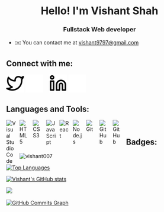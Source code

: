 <h1 align="center">Hello! I'm Vishant Shah</h1>
<h3 align="center">Fullstack Web developer</h3>

<!-- - 🌐  See my portfolio at https://kartik-p-patel.vercel.app/ -->

- ✉️ You can contact me at [vishant9797@gmail.com](mailto:vishant9797@gmail.com)
  &nbsp;
  &nbsp;

## Connect with me:

[![website](./img/twitter-light.svg)](https://twitter.com/VishantShah10#gh-light-mode-only)
[![website](./img/twitter-dark.svg)](https://twitter.com/VishantShah10#gh-dark-mode-only)
&nbsp;&nbsp;
[![website](./img/linkedin-light.svg)](https://www.linkedin.com/in/thevishantshah/#gh-light-mode-only)
[![website](./img/linkedin-dark.svg)](https://www.linkedin.com/in/thevishantshah/#gh-dark-mode-only)
&nbsp;&nbsp;

## Languages and Tools:

<img align="left" alt="Visual Studio Code" width="26px" src="https://cdn.jsdelivr.net/gh/devicons/devicon/icons/vscode/vscode-original.svg" style="padding-right:10px;" />
<img align="left" alt="HTML5" width="26px" src="https://cdn.jsdelivr.net/gh/devicons/devicon/icons/html5/html5-original.svg" style="padding-right:10px;" />
<img align="left" alt="CSS3" width="26px" src="https://cdn.jsdelivr.net/gh/devicons/devicon/icons/css3/css3-original.svg" style="padding-right:10px;" />
<img align="left" alt="JavaScript" width="26px" src="https://cdn.jsdelivr.net/gh/devicons/devicon/icons/javascript/javascript-original.svg" style="padding-right:10px;" />
<img align="left" alt="React" width="26px" src="https://cdn.jsdelivr.net/gh/devicons/devicon/icons/react/react-original.svg" style="padding-right:10px;" />
<img align="left" alt="Node.js" width="26px" src="https://cdn.jsdelivr.net/gh/devicons/devicon/icons/nodejs/nodejs-original.svg" style="padding-right:10px;" />
<img align="left" alt="Git" width="26px" src="https://cdn.jsdelivr.net/gh/devicons/devicon/icons/git/git-original.svg" style="padding-right:10px;" />
<img align="left" alt="GitHub" width="26px" src="https://user-images.githubusercontent.com/3369400/139447912-e0f43f33-6d9f-45f8-be46-2df5bbc91289.png" style="padding-right:10px;" />
<img align="left" alt="GitHub" width="26px" src="https://user-images.githubusercontent.com/3369400/139448065-39a229ba-4b06-434b-bc67-616e2ed80c8f.png" style="padding-right:10px;" />

&nbsp;

## Badges:

 <img src="https://komarev.com/ghpvc/?username=vishant007&label=Profile%20views&color=58befe&style=flat" img-align="left" alt="vishant007" />

<a href="https://github.com/vishant007" align="left"><img src="https://github-readme-stats.vercel.app/api/top-langs/?username=vishant007&&layout=compact&langs_count=10&title_color=6366f1&text_color=ffffff&icon_color=3382ed&bg_color=1c1917&hide_border=true&locale=en&custom_title=Top%20%Languages" alt="Top Languages" /></a>

<a href="http://www.github.com/vishant007"><img src="https://github-readme-stats.vercel.app/api?username=vishant007&show_icons=true&hide=stars,prs,issues,&count_private=true&title_color=6366f1&text_color=ffffff&icon_color=3382ed&bg_color=1c1917&hide_border=true&show_icons=true" alt="Vishant's GitHub stats" /></a>

<a href="http://www.github.com/vishant007"><img src="https://github-readme-streak-stats.herokuapp.com/?user=vishant007&stroke=ffffff&background=1c1917&ring=6366f1&fire=6366f1&currStreakNum=ffffff&currStreakLabel=6366f1&sideNums=ffffff&sideLabels=ffffff&dates=ffffff&hide_border=true" /></a>

<a href="http://www.github.com/vishant007"><img src="https://activity-graph.herokuapp.com/graph?username=vishant007&bg_color=1c1917&color=ffffff&line=3382ed&point=ffffff&area_color=1c1917&area=true&hide_border=true&custom_title=GitHub%20Commits%20Graph" alt="GitHub Commits Graph" /></a>

<br /><br />

